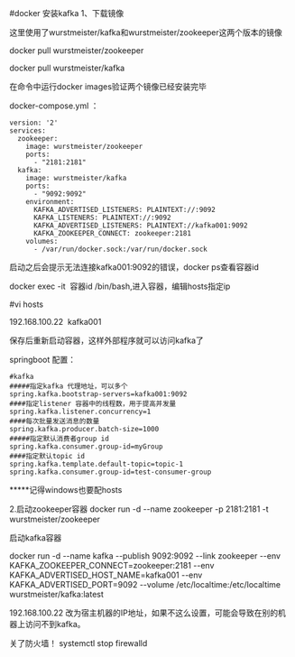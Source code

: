 #docker 安装kafka
1、下载镜像

这里使用了wurstmeister/kafka和wurstmeister/zookeeper这两个版本的镜像

docker pull wurstmeister/zookeeper

docker pull wurstmeister/kafka

在命令中运行docker images验证两个镜像已经安装完毕


docker-compose.yml ：

~~~
version: '2'
services:
  zookeeper:
    image: wurstmeister/zookeeper
    ports:
      - "2181:2181"
  kafka:
    image: wurstmeister/kafka
    ports:
      - "9092:9092"
    environment:
      KAFKA_ADVERTISED_LISTENERS: PLAINTEXT://:9092
      KAFKA_LISTENERS: PLAINTEXT://:9092
      KAFKA_ADVERTISED_LISTENERS: PLAINTEXT://kafka001:9092
      KAFKA_ZOOKEEPER_CONNECT: zookeeper:2181
    volumes:
      - /var/run/docker.sock:/var/run/docker.sock

~~~
启动之后会提示无法连接kafka001:9092的错误，docker ps查看容器id

docker exec -it  容器id /bin/bash,进入容器，编辑hosts指定ip

#vi hosts

192.168.100.22  kafka001 

保存后重新启动容器，这样外部程序就可以访问kafka了

springboot 配置：

~~~
#kafka
#####指定kafka 代理地址，可以多个
spring.kafka.bootstrap-servers=kafka001:9092
####指定listener 容器中的线程数，用于提高并发量
spring.kafka.listener.concurrency=1
####每次批量发送消息的数量
spring.kafka.producer.batch-size=1000
#####指定默认消费者group id
spring.kafka.consumer.group-id=myGroup
####指定默认topic id
spring.kafka.template.default-topic=topic-1
spring.kafka.consumer.group-id=test-consumer-group

~~~
*****记得windows也要配hosts



2.启动zookeeper容器
docker run -d --name zookeeper -p 2181:2181 -t wurstmeister/zookeeper

启动kafka容器

docker run -d --name kafka --publish 9092:9092 --link zookeeper --env KAFKA_ZOOKEEPER_CONNECT=zookeeper:2181 --env KAFKA_ADVERTISED_HOST_NAME=kafka001 --env KAFKA_ADVERTISED_PORT=9092 --volume /etc/localtime:/etc/localtime wurstmeister/kafka:latest


192.168.100.22 改为宿主机器的IP地址，如果不这么设置，可能会导致在别的机器上访问不到kafka。

 关了防火墙！  systemctl stop firewalld




